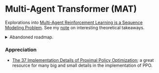 
# Multi-Agent Transformer (MAT)

Explorations into [Multi-Agent Reinforcement Learning is a Sequence Modeling Problem](https://arxiv.org/abs/2205.14953). See my [note](https://mwolf.dev/general/Multi-Agent-Reinforcement-Learning-is-a-Sequence-Modeling-Problem) on interesting theoretical takeaways.


<details>
  <summary>Abandoned roadmap.</summary>

It's kinda funny in hindsight.

### TODO

- [ ] Benchmark
- [ ] Kolmogorov complexity comparator badge to compare with OG impl
- [ ] seqlen > nagents 
  - [ ] short action history useful?
  - [ ] hidden agents (STM context / registers)
- [ ] GATO (multi-modal, multi-task)
- [ ] Streaming Deep RL

</details>

### Appreciation

- [The 37 Implementation Details of Proximal Policy Optimization](https://iclr-blog-track.github.io/2022/03/25/ppo-implementation-details/); a great resource for many big and small details in the implementation of PPO.
